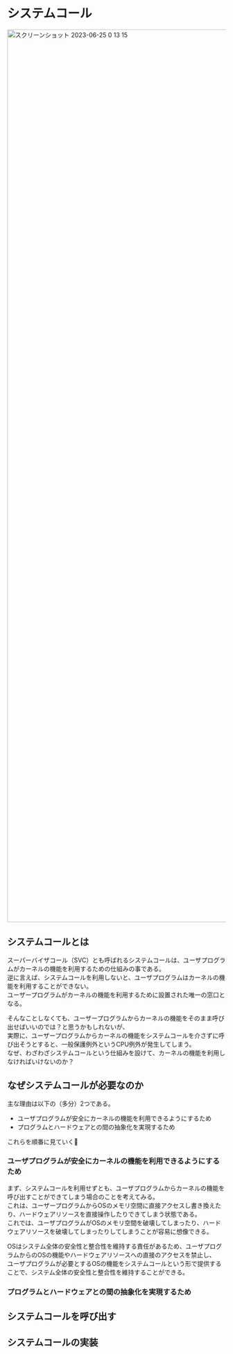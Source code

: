 # システムコール

<img width="2059" alt="スクリーンショット 2023-06-25 0 13 15" src="https://github.com/junyaU/os_study_memo/assets/61627945/06a4e214-0b14-4f5c-8c0b-86d4584965a5">

## システムコールとは
スーパーバイザコール（SVC）とも呼ばれるシステムコールは、ユーザプログラムがカーネルの機能を利用するための仕組みの事である。 \
逆に言えば、システムコールを利用しないと、ユーザプログラムはカーネルの機能を利用することができない。\
ユーザープログラムがカーネルの機能を利用するために設置された唯一の窓口となる。

そんなことしなくても、ユーザープログラムからカーネルの機能をそのまま呼び出せばいいのでは？と思うかもしれないが、\
実際に、ユーザープログラムからカーネルの機能をシステムコールを介さずに呼び出そうとすると、一般保護例外というCPU例外が発生してしまう。\
なぜ、わざわざシステムコールという仕組みを設けて、カーネルの機能を利用しなければいけないのか？

## なぜシステムコールが必要なのか
主な理由は以下の（多分）2つである。
- ユーザプログラムが安全にカーネルの機能を利用できるようにするため
- プログラムとハードウェアとの間の抽象化を実現するため

これらを順番に見ていく👀

### ユーザプログラムが安全にカーネルの機能を利用できるようにするため
まず、システムコールを利用せずとも、ユーザプログラムからカーネルの機能を呼び出すことができてしまう場合のことを考えてみる。\
これは、ユーザープログラムからOSのメモリ空間に直接アクセスし書き換えたり、ハードウェアリソースを直接操作したりできてしまう状態である。\
これでは、ユーザプログラムがOSのメモリ空間を破壊してしまったり、ハードウェアリソースを破壊してしまったりしてしまうことが容易に想像できる。

OSはシステム全体の安全性と整合性を維持する責任があるため、ユーザプログラムからのOSの機能やハードウェアリソースへの直接のアクセスを禁止し、\
ユーザプログラムが必要とするOSの機能をシステムコールという形で提供することで、システム全体の安全性と整合性を維持することができる。
### プログラムとハードウェアとの間の抽象化を実現するため

## システムコールを呼び出す

## システムコールの実装
